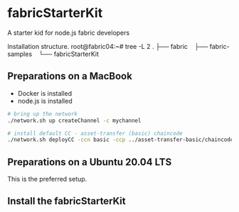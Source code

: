 # fabricStarterKit
A starter kid for node.js fabric developers

Installation structure.
root@fabric04:~# tree -L 2
.
├── fabric
    ├── fabric-samples
    └── fabricStarterKit
    
## Preparations on a MacBook

- Docker is installed
- node.js is installed

```bash
# bring up the network
./network.sh up createChannel -c mychannel

# install default CC - asset-transfer (basic) chaincode
./network.sh deployCC -ccn basic -ccp ../asset-transfer-basic/chaincode-javascript/ -ccv 1 -ccl javascript
```

## Preparations on a Ubuntu 20.04 LTS
This is the preferred setup.


## Install the fabricStarterKit



